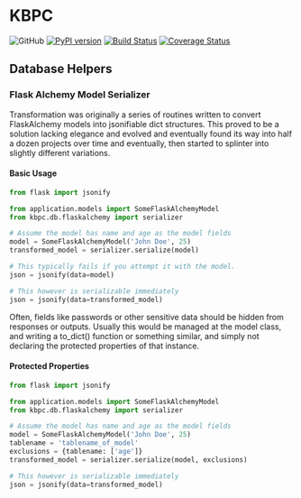 # KBPC

![GitHub](https://img.shields.io/github/license/kmjbyrne/kbpc)
[![PyPI version](https://badge.fury.io/py/kbpc.svg)](https://badge.fury.io/py/kbpc)
[![Build Status](https://travis-ci.org/kmjbyrne/kbpc.svg?branch=master)](https://travis-ci.org/kmjbyrne/kbpc)
[![Coverage Status](https://coveralls.io/repos/github/kmjbyrne/kbpc/badge.svg?branch=master)](https://coveralls.io/github/kmjbyrne/kbpc?branch=master)


## Database Helpers

### Flask Alchemy Model Serializer


Transformation was originally a series of routines written to convert FlaskAlchemy models into jsonifiable dict 
structures. This proved to be a solution lacking elegance and evolved and eventually found its way into half a dozen 
projects over time and eventually, then started to splinter into slightly different variations.

#### Basic Usage

```python
from flask import jsonify

from application.models import SomeFlaskAlchemyModel
from kbpc.db.flaskalchemy import serializer

# Assume the model has name and age as the model fields
model = SomeFlaskAlchemyModel('John Doe', 25)
transformed_model = serializer.serialize(model)

# This typically fails if you attempt it with the model.
json = jsonify(data=model)

# This however is serializable immediately
json = jsonify(data=transformed_model)
```


Often, fields like passwords or other sensitive data should be hidden from responses or outputs. Usually this would be 
managed at the model class, and writing a to_dict() function or something similar, and simply not declaring the 
protected properties of that instance.

#### Protected Properties

```python
from flask import jsonify

from application.models import SomeFlaskAlchemyModel
from kbpc.db.flaskalchemy import serializer

# Assume the model has name and age as the model fields
model = SomeFlaskAlchemyModel('John Doe', 25)
tablename = 'tablename_of_model'
exclusions = {tablename: ['age']}
transformed_model = serializer.serialize(model, exclusions)

# This however is serializable immediately
json = jsonify(data=transformed_model)
```

